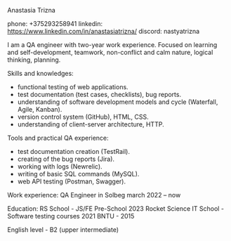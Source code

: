 Anastasia Trizna

phone: +375293258941
linkedin: https://www.linkedin.com/in/anastasiatrizna/
discord: nastyatrizna

I am a QA engineer with two-year work experience. Focused on learning and self-development, teamwork, non-conflict and calm nature, logical thinking, planning.

Skills and knowledges:
- functional testing of web applications.
- test documentation (test cases, checklists), bug reports.
- understanding of software development models and cycle (Waterfall, Agile, Kanban).
- version control system (GitHub), HTML, CSS.
- understanding of client-server architecture, HTTP.

Tools and practical QA experience:
- test documentation creation (TestRail).
- creating of the bug reports (Jira).
- working with logs (Newrelic).
- writing of basic SQL commands (MySQL).
- web API testing (Postman, Swagger).


Work experience:
QA Engineer in Solbeg
march 2022 – now

Education:
RS School - JS/FE Pre-School 2023
Rocket Science IT School - Software testing courses 2021
BNTU - 2015

English level - B2 (upper intermediate)
